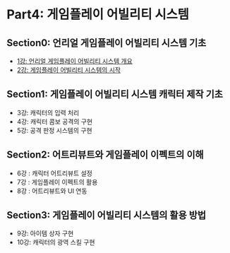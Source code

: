 # Part4: 게임플레이 어빌리티 시스템

## Section0: 언리얼 게임플레이 어빌리티 시스템 기초

- [1강: 언리얼 게임플레이 어빌리티 시스템 개요](./Lecture1.md)
- [2강: 게임플레이 어빌리티 시스템의 시작](./Lecture2.md)

## Section1: 게임플레이 어빌리티 시스템 캐릭터 제작 기초

- 3강: 캐릭터의 입력 처리
- 4강: 캐릭터 콤보 공격의 구현
- 5강: 공격 판정 시스템의 구현

## Section2: 어트리뷰트와 게임플레이 이펙트의 이해

- 6강 : 캐릭터 어트리뷰트 설정
- 7강 : 게임플레이 이펙트의 활용
- 8강 : 어트리뷰트와 UI 연동

## Section3: 게임플레이 어빌리티 시스템의 활용 방법

- 9강: 아이템 상자 구현
- 10강: 캐릭터의 광역 스킬 구현